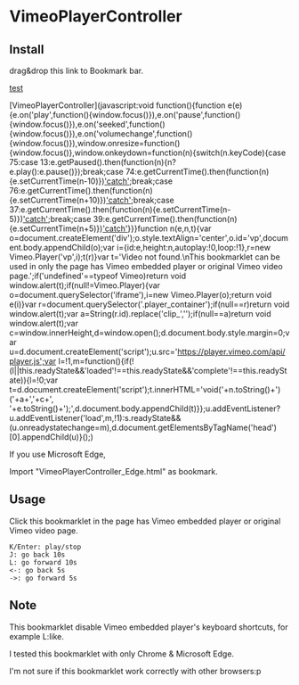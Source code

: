 # VimeoPlayerController

## Install
drag&drop this link to Bookmark bar.

[test](http://example.com)

[VimeoPlayerController](javascript:void function(){function e(e){e.on('play',function(){window.focus()}),e.on('pause',function(){window.focus()}),e.on('seeked',function(){window.focus()}),e.on('volumechange',function(){window.focus()}),window.onresize=function(){window.focus()},window.onkeydown=function(n){switch(n.keyCode){case 75:case 13:e.getPaused().then(function(n){n?e.play():e.pause()});break;case 74:e.getCurrentTime().then(function(n){e.setCurrentTime(n-10)})['catch'](function(e){console.error(e)});break;case 76:e.getCurrentTime().then(function(n){e.setCurrentTime(n+10)})['catch'](function(e){console.error(e)});break;case 37:e.getCurrentTime().then(function(n){e.setCurrentTime(n-5)})['catch'](function(e){console.error(e)});break;case 39:e.getCurrentTime().then(function(n){e.setCurrentTime(n+5)})['catch'](function(e){console.error(e)})}}}function n(e,n,t){var o=document.createElement('div');o.style.textAlign='center',o.id='vp',document.body.appendChild(o);var i={id:e,height:n,autoplay:!0,loop:!1},r=new Vimeo.Player('vp',i);t(r)}var t='Video not found.\nThis bookmarklet can be used in only the page has Vimeo embedded player or original Vimeo video page.';if('undefined'==typeof Vimeo)return void window.alert(t);if(null!=Vimeo.Player){var o=document.querySelector('iframe'),i=new Vimeo.Player(o);return void e(i)}var r=document.querySelector('.player_container');if(null==r)return void window.alert(t);var a=String(r.id).replace('clip_','');if(null==a)return void window.alert(t);var c=window.innerHeight,d=window.open();d.document.body.style.margin=0;var u=d.document.createElement('script');u.src='https://player.vimeo.com/api/player.js';var l=!1,m=function(){if(!(l||this.readyState&&'loaded'!==this.readyState&&'complete'!==this.readyState)){l=!0;var t=d.document.createElement('script');t.innerHTML='void('+n.toString()+')('+a+','+c+', '+e.toString()+');',d.document.body.appendChild(t)}};u.addEventListener?u.addEventListener('load',m,!1):s.readyState&&(u.onreadystatechange=m),d.document.getElementsByTagName('head')[0].appendChild(u)}();)

If you use Microsoft Edge,

Import "VimeoPlayerController_Edge.html" as bookmark.


## Usage
Click this bookmarklet in the page has Vimeo embedded player or original Vimeo video page.

```
K/Enter: play/stop
J: go back 10s
L: go forward 10s
<-: go back 5s
->: go forward 5s
```

## Note
This bookmarklet disable Vimeo embedded player's keyboard shortcuts, for example L:like.

I tested this bookmarklet with only Chrome & Microsoft Edge.

I'm not sure if this bookmarklet work correctly with other browsers:p

